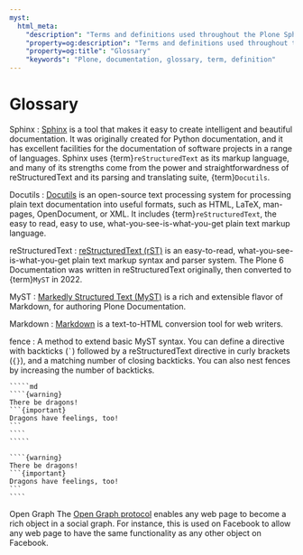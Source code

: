 ```yaml
---
myst:
  html_meta:
    "description": "Terms and definitions used throughout the Plone Sphinx Theme documentation."
    "property=og:description": "Terms and definitions used throughout the Plone Sphinx Theme documentation."
    "property=og:title": "Glossary"
    "keywords": "Plone, documentation, glossary, term, definition"
---
```


# Glossary

Sphinx
:   [Sphinx](https://www.sphinx-doc.org/en/master/) is a tool that makes it easy to create intelligent and beautiful documentation.
    It was originally created for Python documentation, and it has excellent facilities for the documentation of software projects in a range of languages.
    Sphinx uses {term}`reStructuredText` as its markup language, and many of its strengths come from the power and straightforwardness of reStructuredText and its parsing and translating suite, {term}`Docutils`.

Docutils
:   [Docutils](https://docutils.sourceforge.io/) is an open-source text processing system for processing plain text documentation into useful formats, such as HTML, LaTeX, man-pages, OpenDocument, or XML.
    It includes {term}`reStructuredText`, the easy to read, easy to use, what-you-see-is-what-you-get plain text markup language.

reStructuredText
:   [reStructuredText (rST)](https://docutils.sourceforge.io/rst.html) is an easy-to-read, what-you-see-is-what-you-get plain text markup syntax and parser system.
    The Plone 6 Documentation was written in reStructuredText originally, then converted to {term}`MyST` in 2022.

MyST
:   [Markedly Structured Text (MyST)](https://myst-parser.readthedocs.io/en/latest/) is a rich and extensible flavor of Markdown, for authoring Plone Documentation.

Markdown
:   [Markdown](https://daringfireball.net/projects/markdown/) is a text-to-HTML conversion tool for web writers.

fence
:   A method to extend basic MyST syntax.
    You can define a directive with backticks (`` ` ``) followed by a reStructuredText directive in curly brackets (`{}`), and a matching number of closing backticks.
    You can also nest fences by increasing the number of backticks.

    `````md
    ````{warning}
    There be dragons!
    ```{important}
    Dragons have feelings, too!
    ```
    ````
    `````

    ````{warning}
    There be dragons!
    ```{important}
    Dragons have feelings, too!
    ```
    ````

Open Graph
    The [Open Graph protocol](https://ogp.me/) enables any web page to become a rich object in a social graph.
    For instance, this is used on Facebook to allow any web page to have the same functionality as any other object on Facebook.

